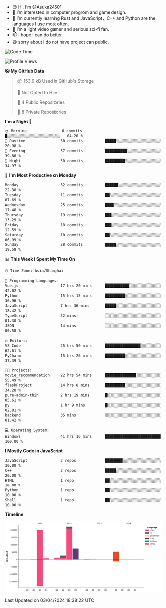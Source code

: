 - 😊 Hi, I’m @Asuka24601
- 👀 I’m interested in computer progrom and game design.
- 🌱 I’m currently learning Rust and JavaScript，C++ and Python are the languages I use most often.
- 💞️ I’m a light video gamer and serious sci-fi fan.
- 📫 I hope i can do better.
- 😅 sorry about i do not have project can public.

<!--START_SECTION:waka-->
![Code Time](http://img.shields.io/badge/Code%20Time-638%20hrs%2012%20mins-blue)

![Profile Views](http://img.shields.io/badge/Profile%20Views-0-blue)

**🐱 My GitHub Data** 

> 📦 153.9 kB Used in GitHub's Storage 
 > 
> 🚫 Not Opted to Hire
 > 
> 📜 4 Public Repositories 
 > 
> 🔑 8 Private Repositories 
 > 
**I'm a Night 🦉** 

```text
🌞 Morning                6 commits           █░░░░░░░░░░░░░░░░░░░░░░░░   04.20 % 
🌆 Daytime                30 commits          █████░░░░░░░░░░░░░░░░░░░░   20.98 % 
🌃 Evening                57 commits          ██████████░░░░░░░░░░░░░░░   39.86 % 
🌙 Night                  50 commits          █████████░░░░░░░░░░░░░░░░   34.97 % 
```
📅 **I'm Most Productive on Monday** 

```text
Monday                   32 commits          ██████░░░░░░░░░░░░░░░░░░░   22.38 % 
Tuesday                  11 commits          ██░░░░░░░░░░░░░░░░░░░░░░░   07.69 % 
Wednesday                25 commits          ████░░░░░░░░░░░░░░░░░░░░░   17.48 % 
Thursday                 19 commits          ███░░░░░░░░░░░░░░░░░░░░░░   13.29 % 
Friday                   18 commits          ███░░░░░░░░░░░░░░░░░░░░░░   12.59 % 
Saturday                 10 commits          ██░░░░░░░░░░░░░░░░░░░░░░░   06.99 % 
Sunday                   28 commits          █████░░░░░░░░░░░░░░░░░░░░   19.58 % 
```


📊 **This Week I Spent My Time On** 

```text
🕑︎ Time Zone: Asia/Shanghai

💬 Programming Languages: 
Vue.js                   17 hrs 20 mins      ███████████░░░░░░░░░░░░░░   42.02 % 
Python                   15 hrs 15 mins      █████████░░░░░░░░░░░░░░░░   36.96 % 
JavaScript               7 hrs 36 mins       █████░░░░░░░░░░░░░░░░░░░░   18.42 % 
TypeScript               32 mins             ░░░░░░░░░░░░░░░░░░░░░░░░░   01.30 % 
JSON                     14 mins             ░░░░░░░░░░░░░░░░░░░░░░░░░   00.58 % 

🔥 Editors: 
VS Code                  25 hrs 50 mins      ████████████████░░░░░░░░░   62.61 % 
PyCharm                  15 hrs 26 mins      █████████░░░░░░░░░░░░░░░░   37.39 % 

🐱‍💻 Projects: 
movie_recommendation     22 hrs 54 mins      ██████████████░░░░░░░░░░░   55.49 % 
flaskProject             14 hrs 8 mins       █████████░░░░░░░░░░░░░░░░   34.28 % 
pure-admin-thin          2 hrs 19 mins       █░░░░░░░░░░░░░░░░░░░░░░░░   05.61 % 
py                       1 hr 9 mins         █░░░░░░░░░░░░░░░░░░░░░░░░   02.81 % 
backend                  35 mins             ░░░░░░░░░░░░░░░░░░░░░░░░░   01.42 % 

💻 Operating System: 
Windows                  41 hrs 16 mins      █████████████████████████   100.00 % 
```

**I Mostly Code in JavaScript** 

```text
JavaScript               3 repos             ████████░░░░░░░░░░░░░░░░░   30.00 % 
C++                      2 repos             █████░░░░░░░░░░░░░░░░░░░░   20.00 % 
HTML                     1 repo              ██░░░░░░░░░░░░░░░░░░░░░░░   10.00 % 
Python                   1 repo              ██░░░░░░░░░░░░░░░░░░░░░░░   10.00 % 
Shell                    1 repo              ██░░░░░░░░░░░░░░░░░░░░░░░   10.00 % 
```



**Timeline**

![Lines of Code chart](https://raw.githubusercontent.com/Asuka24601/Asuka24601/main/assets/bar_graph.png)


 Last Updated on 03/04/2024 18:38:22 UTC
<!--END_SECTION:waka-->
